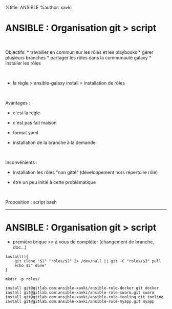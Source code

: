 %title: ANSIBLE
%author: xavki


# ANSIBLE : Organisation git > script


<br>

Objectifs:
	* travailler en commun sur les rôles et les playbooks
	* gérer plusieurs branches
	* partager les rôles dans la communauté galaxy
	* installer les rôles

<br>

* la règle > ansible-galaxy install = installation de rôles

<br>

Avantages :

* c'est la règle

* c'est pas fait maison 

* format yaml

* installation de la branche à la demande

<br>

Inconvénients :

* installation les rôles "non gitté" (développement hors répertoire rôle)

* être un peu initié à cette problématique


<br>

Proposition : script bash

-----------------------------------------------------------------------------------

# ANSIBLE : Organisation git > script


* première brique >> à vous de compléter (changement de branche, doc...)

```
install(){
	git clone "$1" "roles/$2" 2> /dev/null || git -C "roles/$2" pull
	echo $2" done"
}

mkdir -p roles/

install git@gitlab.com:ansible-xavki/ansible-role-docker.git docker
install git@gitlab.com:ansible-xavki/ansible-role-swarm.git swarm
install git@gitlab.com:ansible-xavki/ansible-role-tooling.git tooling
install git@gitlab.com:ansible-xavki/ansible-role-myapp.git myapp
```

